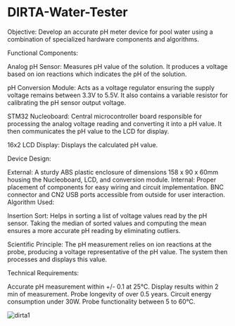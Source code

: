 # DIRTA-Water-Tester

Objective: Develop an accurate pH meter device for pool water using a combination of specialized hardware components and algorithms.

Functional Components:

Analog pH Sensor: Measures pH value of the solution. It produces a voltage based on ion reactions which indicates the pH of the solution.

pH Conversion Module: Acts as a voltage regulator ensuring the supply voltage remains between 3.3V to 5.5V. It also contains a variable resistor for calibrating the pH sensor output voltage.

STM32 Nucleoboard: Central microcontroller board responsible for processing the analog voltage reading and converting it into a pH value. It then communicates the pH value to the LCD for display.

16x2 LCD Display: Displays the calculated pH value.

Device Design:

External: A sturdy ABS plastic enclosure of dimensions 158 x 90 x 60mm housing the Nucleoboard, LCD, and conversion module.
Internal: Proper placement of components for easy wiring and circuit implementation. BNC connector and CN2 USB ports accessible from outside for user interaction.
Algorithm Used:

Insertion Sort: Helps in sorting a list of voltage values read by the pH sensor. Taking the median of sorted values and computing the mean ensures a more accurate pH reading by eliminating outliers.

Scientific Principle: The pH measurement relies on ion reactions at the probe, producing a voltage representative of the pH value. The system then processes and displays this value.

Technical Requirements:

Accurate pH measurement within +/- 0.1 at 25°C.
Display results within 2 min of measurement.
Probe longevity of over 0.5 years.
Circuit energy consumption under 30W.
Probe functionality between 5 to 60°C.

![dirta1](https://user-images.githubusercontent.com/132171741/235389864-235d6d29-f96e-4708-a6c8-fe0be561f29a.jpg)
